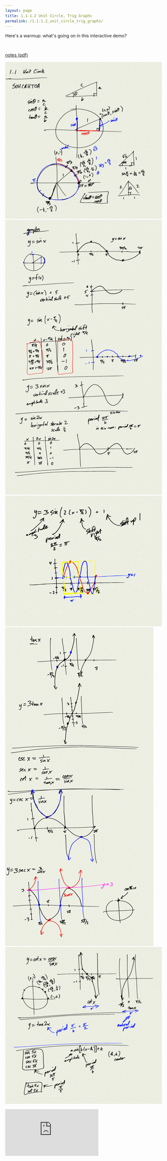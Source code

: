 ```yaml
---
layout: page
title: 1.1-1.2 Unit Circle, Trig Graphs
permalink: /1.1-1.2_unit_circle_trig_graphs/
---
```


Here's a warmup: what's going on in this interactive demo?

<div class="sketch-container" id="unitCircleContainer"></div>    

<br/>

[notes (pdf)](PCHA_1.1-1.2_UnitCircle_TrigGraphs.pdf)

![](0.png)
![](1.png)
![](2.png)
![](3.png)
![](4.png)


<script src="unit_circle.js"></script>

<script>
    let unitCircle = new p5(addHandlers(unitCircleSketchMaker), "unitCircleContainer");
</script>

<iframe class="video" src="https://www.youtube.com/embed/bKb0gtU4i9I" title="YouTube video player" frameborder="0" allow="accelerometer; autoplay; clipboard-write; encrypted-media; gyroscope; picture-in-picture" allowfullscreen></iframe>
